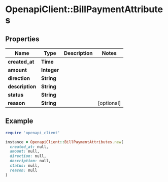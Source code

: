 # OpenapiClient::BillPaymentAttributes

## Properties

| Name | Type | Description | Notes |
| ---- | ---- | ----------- | ----- |
| **created_at** | **Time** |  |  |
| **amount** | **Integer** |  |  |
| **direction** | **String** |  |  |
| **description** | **String** |  |  |
| **status** | **String** |  |  |
| **reason** | **String** |  | [optional] |

## Example

```ruby
require 'openapi_client'

instance = OpenapiClient::BillPaymentAttributes.new(
  created_at: null,
  amount: null,
  direction: null,
  description: null,
  status: null,
  reason: null
)
```

